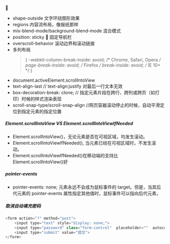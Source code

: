 :eyes:

- shape-outside 文字环绕图形效果
- regions 内容流布局，像报纸那样
- mix-blend-mode/background-blend-mode 混合模式
- position: sticky  固定导航栏
- overscroll-behavior 滚动边界和滚动链接
- 多列布局
  > {
      -webkit-column-break-inside: avoid;  /* Chrome, Safari, Opera */
      page-break-inside: avoid;    /* Firefox */
      break-inside: avoid;    /* IE 10+ */
  > }
- document.activeElement.scrollIntoView
- text-align-last // text-align:justify 对最后一行文本无效
- box-decoration-break: clone; // 指定元素片段在跨行、跨列或跨页（如打印）时候的样式渲染表现
- scroll-snap-type/scroll-snap-align //网页容器滚动停止的时候，自动平滑定位到指定元素的指定位置

##### Element.scrollIntoView VS Element.scrollIntoViewIfNeeded

- Element.scrollIntoView()，无论元素是否在可视区域，均发生滚动。
- Element.scrollIntoViewIfNeeded(), 当元素已经在可视区域时，不发生滚动。
- Element.scrollIntoViewIfNeeded()在移动端的支持比 Element.scrollIntoView()好

##### pointer-events

- pointer-events: none; 元素永远不会成为鼠标事件的 target。但是，当其后代元素的 pointer-events 属性指定其他值时，鼠标事件可以指向后代元素，

##### 取消自动填充密码

```javascript
<form action="?" method="post">
    <input type="text" style="display: none;">
    <input type="password" class="form-control"  placeholder=""  autocomplete="new-password">
    <input type="submit" value="提交">
</form>
```
